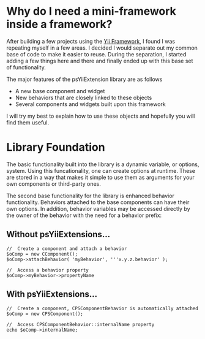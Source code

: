 # Why do I need a mini-framework inside a framework? #
After building a few projects using the [Yii Framework](http://www.yiiframework.com), I found I
was repeating myself in a few areas. I decided I would separate out my common base of code to make it
easier to reuse. During the separation, I started adding a few things here and there and finally ended
up with this base set of functionality.

The major features of the psYiiExtension library are as follows

  * A new base component and widget
  * New behaviors that are closely linked to these objects
  * Several components and widgets built upon this framework

I will try my best to explain how to use these objects and hopefully you will find them useful.

# Library Foundation #
The basic functionality built into the library is a dynamic variable, or options, system. Using this
funcationality, one can create options at runtime. These are stored in a way
that makes it simple to use them as arguments for your own components or third-party ones.

The second base functionality for the library is enhanced behavior functionality. Behaviors
attached to the base components can have their own options. In addition, behavior variables may be accessed
directly by the owner of the behavior with the need for a behavior prefix:

## Without psYiiExtensions... ##
```
//	Create a component and attach a behavior
$oComp = new CComponent();
$oComp->attachBehavior( 'myBehavior', '''x.y.z.behavior' );

//	Access a behavior property
$oComp->myBehavior->propertyName
```

## With psYiiExtensions... ##
```
//	Create a component, CPSComponentBehavior is automatically attached
$oComp = new CPSComponent();

//	Access CPSComponentBehavior::internalName property
echo $oComp->internalName;
```